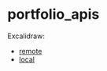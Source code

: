 # portfolio_apis

Excalidraw:

- [remote](https://excalidraw.com/#json=iP5GoIsqXc2NLNvyq_biI,nvk39ZPZyCxU1WtOIyXZmg)
- [local](./docs/wireframe.excalidraw)
